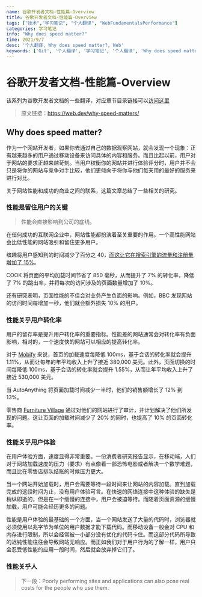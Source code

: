 ```yaml
---
name: 谷歌开发者文档-性能篇-Overview
title: 谷歌开发者文档-性能篇-Overview
tags: ["技术","学习笔记", "个人翻译", "WebFundamentalsPerformance"]
categories: 学习笔记
info: "Why does speed matter?"
time: 2021/9/7
desc: '个人翻译, Why does speed matter?, Web'
keywords: ['Git', '个人翻译', '学习笔记', '个人翻译', 'Why does speed matter']
---
```


# 谷歌开发者文档-性能篇-Overview

该系列为谷歌开发者文档的一些翻译，对应章节目录链接可以[访问这里](https://developers.google.com/web/fundamentals?hl=zh-cn)

> 原文链接：https://web.dev/why-speed-matters/

## Why does speed matter?

作为一个网站开发者，如果你去通过自己的数据观察网站，就会发现一个现象：正有越来越多的用户通过移动设备来访问具体的内容和服务。而且比起以前，用户对于网站的要求正越来越苛刻。当用户权衡你的网站并进行体验评分时，用户并不会只是将你的网站与竞争对手比较，他们更倾向于将你与他们每天用的最好的服务来进行对比。

关于网站性能和成功的商业之间的联系，这篇文章总结了一些相关的研究。

### 性能是留住用户的关键

> 性能会直接影响到公司的底线。

在任何成功的互联网企业中，网站性能都扮演着至关重要的作用。一个高性能网站会比低性能的网站吸引和留住更多用户。

缤趣将用户感知到的时间减少了百分之 40，[而这让它在搜索引擎的流量和注册量增加了 15%](https://medium.com/pinterest-engineering/driving-user-growth-with-performance-improvements-cfc50dafadd7)。

COOK 将页面的平均加载时间节省了 850 毫秒，从而提升了 7% 的转化率，降低了 7% 的跳出率，并将每次的访问涉及的页面数量增加了 10%。

还有研究表明，页面性能的不佳会对业务产生负面的影响。例如，BBC 发现网站的访问时间每增加一秒，他们就会额外损失 10% 的用户。

### 性能关乎用户转化率

用户的留存率是提升用户转化率的重要指标。性能差的网站通常会对转化率有负面影响，相对的，一个速度快的网站可以相应的提高转化率。

对于 [Mobify](http://resources.mobify.com/2016-Q2-mobile-insights-benchmark-report.html) 来说，首页的加载速度每降低 100ms，基于会话的转化率就会提升 1.11%，从而让每年的年平均收入上升了接近 380,000 美元。此外，页面切换的时间每降低 100ms，基于会话的转化率就会提升 1.55%，从而让年平均收入上升了接近 530,000 美元。

当 AutoAnything 将页面加载时间减少一半时，他们的销售额增长了 12% 到 13%。

零售商 [Furniture Village](https://www.thinkwithgoogle.com/intl/en-gb/success-stories/uk-success-stories/furniture-village-and-greenlight-slash-page-load-times-boosting-user-experience/) 通过对他们的网站进行了审计，并计划解决了他们所发现的问题。这让页面的加载时间减少了 20% 的同时，也提高了 10% 的页面转化率。

### 性能关乎用户体验

在用户体验方面，速度显得非常重要。一份消费者研究报告显示，在移动端，人们对于网站加载速度的压力（要求）有点像看一部恐怖电影或者解决一个数学难题，而且比在零售店排队结账的时候压力更大。

当一个网站开始加载时，用户会需要等待一段时间来让网站的内容加载。直到加载完成的这段时间为止，没有用户体验可言。在快速的网络连接中这种体验的缺失是稍纵即逝的，但是在一个缓慢的连接中，用户会被迫等待。而随着页面资源的缓慢加载，用户可能会经历更多的问题。

性能是用户体验的最基础的一个方面，当一个网站发送了大量的代码时，浏览器就必须使用以兆字节为单位的用户数据才能下载代码。而移动设备一般会对 CPU 和内存进行限制，所以会经常被一小部分没有优化的代码卡住。而这部分代码所导致的迟钝性能往往会导致网站无响应。而正如我们对于用户行为的了解一样，用户只会忍受低性能的应用一段时间，然后就会放弃掉它们了。

### 性能关乎人



> 下一段：Poorly performing sites and applications can also pose real costs for the people who use them.